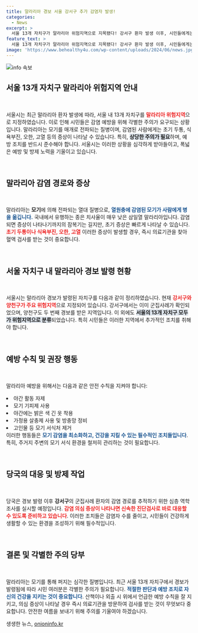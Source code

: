 ```yaml
---
title: 말라리아 경보 서울 강서구 추가 감염자 발생!
categories:
  - News
excerpt: >
  서울 13개 자치구가 말라리아 위험지역으로 지목됐다! 강서구 환자 발생 이후, 시민들에게는 야간 활동 자제와 모기 기피제 사용이 권장됩니다. 감염 예방을 위한 필수정보를 확인하세요!
feature_text: >
  서울 13개 자치구가 말라리아 위험지역으로 지목됐다! 강서구 환자 발생 이후, 시민들에게는 야간 활동 자제와 모기 기피제 사용이 권장됩니다. 감염 예방을 위한 필수정보를 확인하세요!
image: 'https://www.behealthy4u.com/wp-content/uploads/2024/06/news.jpg'
---
```


<p><img src="https://www.behealthy4u.com/wp-content/uploads/2024/06/news.jpg" alt="info 속보" /></p>

<h2>서울 13개 자치구 말라리아 위험지역 안내</h2>

<p data-ke-size="size16">&nbsp;</p>

<p>서울시는 최근 말라리아 환자 발생에 따라, 서울 내 13개 자치구를 <b><span style="color: #ee2323;">말라리아 위험지역</span></b>으로 지정하였습니다. 이로 인해 시민들은 감염 예방을 위해 각별한 주의가 요구되는 상황입니다. 말라리아는 모기를 매개로 전파되는 질병이며, 감염된 사람에게는 초기 두통, 식욕부진, 오한, 고열 등의 증상이 나타날 수 있습니다. 특히, <b><span style="background-color: #21538527;">상당한 주의가 필요</span></b>하며, 예방 조치를 반드시 준수해야 합니다. 서울시는 이러한 상황을 심각하게 받아들이고, 폭넓은 예방 및 방제 노력을 기울이고 있습니다.</p>

<p data-ke-size="size16">&nbsp;</p>

<h2>말라리아 감염 경로와 증상</h2>

<p data-ke-size="size16">&nbsp;</p>

<p>말라리아는 <b>모기</b>에 의해 전파되는 열대 질병으로, <b><span style="color: #1a5490;">열원충에 감염된 모기가 사람에게 병을 옮깁니다.</span></b> 국내에서 유행하는 종은 치사율이 매우 낮은 삼일열 말라리아입니다. 감염되면 증상이 나타나기까지의 잠복기는 길지만, 초기 증상은 빠르게 나타날 수 있습니다. <b><span style="color: #ee2323;">초기 두통이나 식욕부진, 오한, 고열</span></b> 이러한 증상이 발생할 경우, 즉시 의료기관을 찾아 혈액 검사를 받는 것이 중요합니다. </p>

<p data-ke-size="size16">&nbsp;</p>

<h2>서울 자치구 내 말라리아 경보 발령 현황</h2>

<p data-ke-size="size16">&nbsp;</p>

<p>서울시는 말라리아 경보가 발령된 자치구를 다음과 같이 정리하였습니다. 현재 <b><span style="color: #ee2323;">강서구와 양천구가 주요 위험지역</span></b>으로 지정되어 있습니다. 강서구에서는 이미 군집사례가 확인되었으며, 양천구도 두 번째 경보를 받은 지역입니다. 이 외에도 <b><span style="background-color: #21538527;">서울의 13개 자치구 모두가 위험지역으로 분류</span></b>되었습니다. 특히 시민들은 이러한 지역에서 추가적인 조치를 취해야 합니다.</p>

<p data-ke-size="size16">&nbsp;</p>

<h2>예방 수칙 및 권장 행동</h2>

<p data-ke-size="size16">&nbsp;</p>

<p>말라리아 예방을 위해서는 다음과 같은 안전 수칙을 지켜야 합니다: <li>야간 활동 자제</li><li>모기 기피제 사용</li><li>야간에는 밝은 색 긴 옷 착용</li><li>가정용 살충제 사용 및 방충망 정비</li><li>고인물 등 모기 서식처 제거</li> 이러한 행동들은 <b><span style="color: #1a5490;">모기 감염을 최소화하고, 건강을 지킬 수 있는 필수적인 조치들입니다</span></b>. 특히, 주거지 주변의 모기 서식 환경을 철저히 관리하는 것이 필요합니다.</p>

<p data-ke-size="size16">&nbsp;</p>

<h2>당국의 대응 및 방제 작업</h2>

<p data-ke-size="size16">&nbsp;</p>

<p>당국은 경보 발령 이후 <b>강서구</b>의 군집사례 환자의 감염 경로를 추적하기 위한 심층 역학 조사를 실시할 예정입니다. <b><span style="color: #ee2323;">감염 의심 증상이 나타나면 신속한 진단검사로 바로 대응할 수 있도록 준비하고 있습니다</span></b>. 이러한 조치들은 감염자 수를 줄이고, 시민들이 건강하게 생활할 수 있는 환경을 조성하기 위해 필수적입니다. </p>

<p data-ke-size="size16">&nbsp;</p>

<h2>결론 및 각별한 주의 당부</h2>

<p data-ke-size="size16">&nbsp;</p>

<p>말라리아는 모기를 통해 퍼지는 심각한 질병입니다. 최근 서울 13개 자치구에서 경보가 발령됨에 따라 시민 여러분은 각별한 주의가 필요합니다. <b><span style="color: #1a5490;">적절한 판단과 예방 조치로 자신의 건강을 지키는 것이 중요합니다</span></b>. 산책이나 외출 시 위에서 언급한 예방 수칙을 잘 지키고, 의심 증상이 나타날 경우 즉시 의료기관을 방문하여 검사를 받는 것이 무엇보다 중요합니다. 안전한 여름을 보내기 위해 주의를 기울여야 하겠습니다.</p>
생생한 뉴스, <a href="https://onioninfo.kr" rel="dofollow">onioninfo.kr</a>


